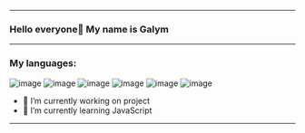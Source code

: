 ------------------------------------------------------------------------------------------------------------------
### Hello everyone👋 My name is Galym
------------------------------------------------------------------------------------------------------------------
### My languages:
![image](https://github.com/galymsakitzhan/galymsakitzhan/assets/119322548/5e1276d6-ba57-4b1e-9f41-dbedf09c2736)
![image](https://github.com/galymsakitzhan/galymsakitzhan/assets/119322548/4bea6a31-7f91-4323-90ca-66b98aee867f)
![image](https://github.com/galymsakitzhan/galymsakitzhan/assets/119322548/7c807864-e712-48b7-a8a9-d707f0a86e51)
![image](https://github.com/galymsakitzhan/galymsakitzhan/assets/119322548/11a6ce29-d658-45cc-a52d-308a8f5cb51a)
![image](https://github.com/galymsakitzhan/galymsakitzhan/assets/119322548/b0212511-d272-45d5-8282-bc1d15c826ce)
![image](https://github.com/galymsakitzhan/galymsakitzhan/assets/119322548/79381780-12a8-4925-a2ec-01cc08e4b76b)




- 🔭 I’m currently working on project
- 🌱 I’m currently learning JavaScript
------------------------------------------------------------------------------------------------------------------
